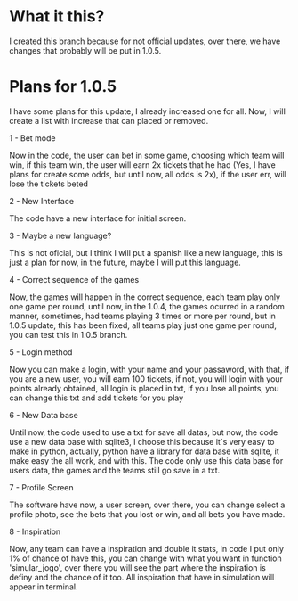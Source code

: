 # What it this?
I created this branch because for not official updates, over there, we have changes that probably will be put in 1.0.5.

# Plans for 1.0.5
I have some plans for this update, I already increased one for all. Now, I will create a list with increase that can placed or removed.

1 - Bet mode

Now in the code, the user can bet in some game, choosing which team will win, if this team win, the user will earn 2x tickets that he had (Yes, I have plans for create some odds, but until now, all odds is 2x), if the user err, will lose the tickets beted

2 - New Interface

The code have a new interface for initial screen.

3 - Maybe a new language?

This is not oficial, but I think I will put a spanish like a new language, this is just a plan for now, in the future, maybe I will put this language.

4 - Correct sequence of the games

Now, the games will happen in the correct sequence, each team play only one game per round, until now, in the 1.0.4, the games ocurred in a random manner, sometimes, had teams playing 3 times or more per round, but in 1.0.5 update, this has been fixed, all teams play just one game per round, you can test this in 1.0.5 branch.

5 - Login method

Now you can make a login, with your name and your passaword, with that, if you are a new user, you will earn 100 tickets, if not, you will login with your points already obtained, all login is placed in txt, if you lose all points, you can change this txt and add tickets for you play

6 - New Data base

Until now, the code used to use a txt for save all datas, but now, the code use a new data base with sqlite3, I choose this because it´s very easy to make in python, actually, python have a library for data base with sqlite, it make easy the all work, and with this.
The code only use this data base for users data, the games and the teams still go save in a txt.

7 - Profile Screen

The software have now, a user screen, over there, you can change select a profile photo, see the bets that you lost or win, and all bets you have made.

8 - Inspiration

Now, any team can have a inspiration and double it stats, in code I put only 1% of chance of have this, you can change with what you want in function 'simular_jogo', over there you will see the part where the inspiration is definy and the chance of it too.
All inspiration that have in simulation will appear in terminal.



